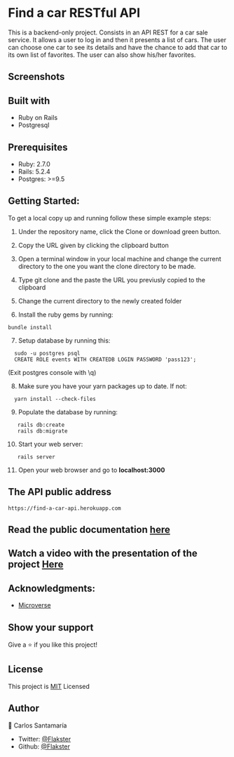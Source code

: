 # Find a car RESTful API

This is a backend-only project. Consists in an API REST for a car sale service. It allows a user to log in and then it presents a list of cars. The user can choose one car to see its details and have the chance to add that car to its own list of favorites. The user can also show his/her favorites.

## Screenshots

## Built with

  * Ruby on Rails
  * Postgresql
  
## Prerequisites

  * Ruby: 2.7.0
  * Rails: 5.2.4
  * Postgres: >=9.5

## Getting Started:

To get a local copy up and running follow these simple example steps:

1. Under the repository name, click the Clone or download green button.

2. Copy the URL given by clicking the clipboard button

3. Open a terminal window in your local machine and change the current directory to the one you
   want the clone directory to be made.

4. Type  git clone and the paste the URL you previusly copied to the clipboard

5. Change the current directory to the newly created folder

6. Install the ruby gems by running:

```
bundle install
```

7. Setup database by running this:

```
  sudo -u postgres psql
  CREATE ROLE events WITH CREATEDB LOGIN PASSWORD 'pass123';
```
  (Exit postgres console with \q)
  
8. Make sure you have your yarn packages up to date. If not:
```
  yarn install --check-files
```
9. Populate the database by running:
```
   rails db:create
   rails db:migrate
```
10. Start your web server:
```
   rails server
```
11. Open your web browser and go to **localhost:3000**

## The API public address

`https://find-a-car-api.herokuapp.com`

## Read the public documentation [here](https://documenter.getpostman.com/view/12581937/TVCh1TdA)

## Watch a video with the presentation of the project [Here]()


## Acknowledgments:

 * [Microverse](http://microverse.org)
 
## Show your support
Give a ⭐️ if you like this project!
 
## License
This project is [MIT]() Licensed

## Author
👤 Carlos Santamaría

* Twitter: [@Flakster ](https://twitter.com/Flakster )
* Github: [@Flakster](https://github.com/Flakster)

